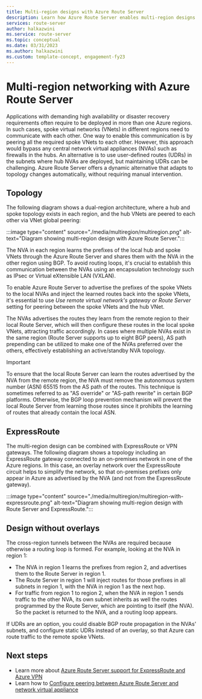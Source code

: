 ```yaml
---
title: Multi-region designs with Azure Route Server
description: Learn how Azure Route Server enables multi-region designs.
services: route-server
author: halkazwini
ms.service: route-server
ms.topic: conceptual
ms.date: 03/31/2023
ms.author: halkazwini
ms.custom: template-concept, engagement-fy23
---
```


# Multi-region networking with Azure Route Server

Applications with demanding high availability or disaster recovery requirements often require to be deployed in more than one Azure regions. In such cases, spoke virtual networks (VNets) in different regions need to communicate with each other. One way to enable this communication is by peering all the required spoke VNets to each other. However, this approach would bypass any central network virtual appliances (NVAs) such as firewalls in the hubs. An alternative is to use user-defined routes (UDRs) in the subnets where hub NVAs are deployed, but maintaining UDRs can be challenging. Azure Route Server offers a dynamic alternative that adapts to topology changes automatically, without requiring manual intervention.

## Topology

The following diagram shows a dual-region architecture, where a hub and spoke topology exists in each region, and the hub VNets are peered to each other via VNet global peering:

:::image type="content" source="./media/multiregion/multiregion.png" alt-text="Diagram showing multi-region design with Azure Route Server.":::

The NVA in each region learns the prefixes of the local hub and spoke VNets through the Azure Route Server and shares them with the NVA in the other region using BGP. To avoid routing loops, it's crucial to establish this communication between the NVAs using an encapsulation technology such as IPsec or Virtual eXtensible LAN (VXLAN).

To enable Azure Route Server to advertise the prefixes of the spoke VNets to the local NVAs and inject the learned routes back into the spoke VNets, it's essential to use *Use remote virtual network's gateway or Route Server* setting for peering between the spoke VNets and the hub VNet.

The NVAs advertises the routes they learn from the remote region to their local Route Server, which will then configure these routes in the local spoke VNets, attracting traffic accordingly. In cases where multiple NVAs exist in the same region (Route Server supports up to eight BGP peers), AS path prepending can be utilized to make one of the NVAs preferred over the others, effectively establishing an active/standby NVA topology.

> [!IMPORTANT]
> To ensure that the local Route Server can learn the routes advertised by the NVA from the remote region, the NVA must remove the autonomous system number (ASN) 65515 from the AS path of the routes. This technique is sometimes referred to as "AS override" or "AS-path rewrite" in certain BGP platforms. Otherwise, the BGP loop prevention mechanism will prevent the local Route Server from learning those routes since it prohibits the learning of routes that already contain the local ASN.

## ExpressRoute

The multi-region design can be combined with ExpressRoute or VPN gateways. The following diagram shows a topology including an ExpressRoute gateway connected to an on-premises network in one of the Azure regions. In this case, an overlay network over the ExpressRoute circuit helps to simplify the network, so that on-premises prefixes only appear in Azure as advertised by the NVA (and not from the ExpressRoute gateway).

:::image type="content" source="./media/multiregion/multiregion-with-expressroute.png" alt-text="Diagram showing multi-region design with Route Server and ExpressRoute.":::

## Design without overlays

The cross-region tunnels between the NVAs are required because otherwise a routing loop is formed. For example, looking at the NVA in region 1:

- The NVA in region 1 learns the prefixes from region 2, and advertises them to the Route Server in region 1.
- The Route Server in region 1 will inject routes for those prefixes in all subnets in region 1, with the NVA in region 1 as the next hop.
- For traffic from region 1 to region 2, when the NVA in region 1 sends traffic to the other NVA, its own subnet inherits as well the routes programmed by the Route Server, which are pointing to itself (the NVA). So the packet is returned to the NVA, and a routing loop appears.

If UDRs are an option, you could disable BGP route propagation in the NVAs' subnets, and configure static UDRs instead of an overlay, so that Azure can route traffic to the remote spoke VNets. 

## Next steps

* Learn more about [Azure Route Server support for ExpressRoute and Azure VPN](expressroute-vpn-support.md)
* Learn how to [Configure peering between Azure Route Server and network virtual appliance](tutorial-configure-route-server-with-quagga.md)
